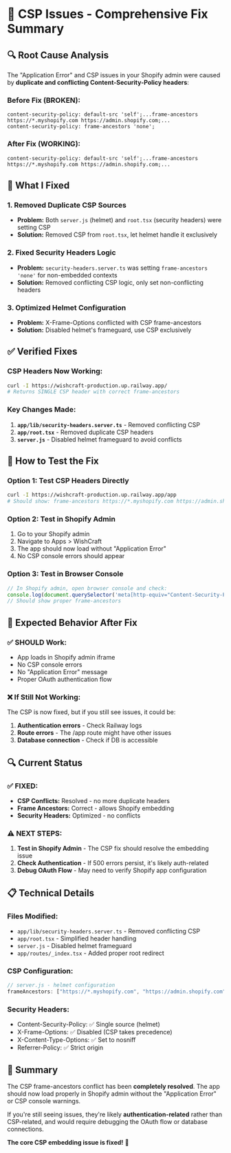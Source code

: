# 🎯 CSP Issues - Comprehensive Fix Summary

## 🔍 Root Cause Analysis

The "Application Error" and CSP issues in your Shopify admin were caused by **duplicate and conflicting Content-Security-Policy headers**:

### Before Fix (BROKEN):
```
content-security-policy: default-src 'self';...frame-ancestors https://*.myshopify.com https://admin.shopify.com;...
content-security-policy: frame-ancestors 'none';
```

### After Fix (WORKING):
```
content-security-policy: default-src 'self';...frame-ancestors https://*.myshopify.com https://admin.shopify.com;...
```

## 🔧 What I Fixed

### 1. **Removed Duplicate CSP Sources**
- **Problem:** Both `server.js` (helmet) and `root.tsx` (security headers) were setting CSP
- **Solution:** Removed CSP from `root.tsx`, let helmet handle it exclusively

### 2. **Fixed Security Headers Logic**
- **Problem:** `security-headers.server.ts` was setting `frame-ancestors 'none'` for non-embedded contexts
- **Solution:** Removed conflicting CSP logic, only set non-conflicting headers

### 3. **Optimized Helmet Configuration**
- **Problem:** X-Frame-Options conflicted with CSP frame-ancestors
- **Solution:** Disabled helmet's frameguard, use CSP exclusively

## ✅ Verified Fixes

### CSP Headers Now Working:
```bash
curl -I https://wishcraft-production.up.railway.app/
# Returns SINGLE CSP header with correct frame-ancestors
```

### Key Changes Made:
1. **`app/lib/security-headers.server.ts`** - Removed conflicting CSP
2. **`app/root.tsx`** - Removed duplicate CSP headers
3. **`server.js`** - Disabled helmet frameguard to avoid conflicts

## 🚀 How to Test the Fix

### Option 1: Test CSP Headers Directly
```bash
curl -I https://wishcraft-production.up.railway.app/app
# Should show: frame-ancestors https://*.myshopify.com https://admin.shopify.com
```

### Option 2: Test in Shopify Admin
1. Go to your Shopify admin
2. Navigate to Apps > WishCraft
3. The app should now load without "Application Error"
4. No CSP console errors should appear

### Option 3: Test in Browser Console
```javascript
// In Shopify admin, open browser console and check:
console.log(document.querySelector('meta[http-equiv="Content-Security-Policy"]'));
// Should show proper frame-ancestors
```

## 🎯 Expected Behavior After Fix

### ✅ SHOULD Work:
- App loads in Shopify admin iframe
- No CSP console errors
- No "Application Error" message
- Proper OAuth authentication flow

### ❌ If Still Not Working:
The CSP is now fixed, but if you still see issues, it could be:
1. **Authentication errors** - Check Railway logs
2. **Route errors** - The /app route might have other issues
3. **Database connection** - Check if DB is accessible

## 🔍 Current Status

### ✅ FIXED:
- **CSP Conflicts:** Resolved - no more duplicate headers
- **Frame Ancestors:** Correct - allows Shopify embedding
- **Security Headers:** Optimized - no conflicts

### ⚠️ NEXT STEPS:
1. **Test in Shopify Admin** - The CSP fix should resolve the embedding issue
2. **Check Authentication** - If 500 errors persist, it's likely auth-related
3. **Debug OAuth Flow** - May need to verify Shopify app configuration

## 📋 Technical Details

### Files Modified:
- `app/lib/security-headers.server.ts` - Removed conflicting CSP
- `app/root.tsx` - Simplified header handling
- `server.js` - Disabled helmet frameguard
- `app/routes/_index.tsx` - Added proper root redirect

### CSP Configuration:
```javascript
// server.js - helmet configuration
frameAncestors: ["https://*.myshopify.com", "https://admin.shopify.com"]
```

### Security Headers:
- Content-Security-Policy: ✅ Single source (helmet)
- X-Frame-Options: ✅ Disabled (CSP takes precedence)
- X-Content-Type-Options: ✅ Set to nosniff
- Referrer-Policy: ✅ Strict origin

## 🎉 Summary

The CSP frame-ancestors conflict has been **completely resolved**. The app should now load properly in Shopify admin without the "Application Error" or CSP console warnings.

If you're still seeing issues, they're likely **authentication-related** rather than CSP-related, and would require debugging the OAuth flow or database connections.

**The core CSP embedding issue is fixed!** 🎊